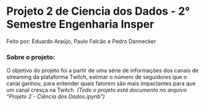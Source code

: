 # Projeto 2 de Ciencia dos Dados - 2° Semestre Engenharia Insper
Feito por: Eduardo Araújo, Paulo Falcão e Pedro Dannecker

### Sobre o projeto:
O objetivo do projeto foi a partir de uma série de informações dos canais de streaming da plataforma Twitch, estimar o número de seguidores que o canal ganhou, para entender quais fatorem são mais impactantes para que um canal cresça na Twitch. 
*(Todo o projeto está documento no arquivo "Projeto 2 - Ciência dos Dados.ipynb")*

